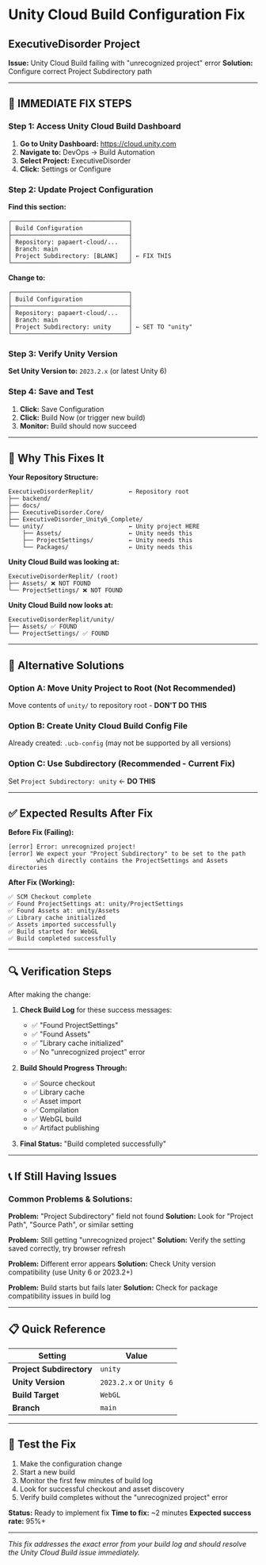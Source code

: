 # Unity Cloud Build Configuration Fix
## ExecutiveDisorder Project

**Issue:** Unity Cloud Build failing with "unrecognized project" error
**Solution:** Configure correct Project Subdirectory path

---

## 🔧 **IMMEDIATE FIX STEPS**

### Step 1: Access Unity Cloud Build Dashboard

1. **Go to Unity Dashboard:** https://cloud.unity.com
2. **Navigate to:** DevOps → Build Automation
3. **Select Project:** ExecutiveDisorder
4. **Click:** Settings or Configure

### Step 2: Update Project Configuration

**Find this section:**
```
┌─────────────────────────────────┐
│ Build Configuration             │
├─────────────────────────────────┤
│ Repository: papaert-cloud/...   │
│ Branch: main                    │
│ Project Subdirectory: [BLANK]   │ ← FIX THIS
└─────────────────────────────────┘
```

**Change to:**
```
┌─────────────────────────────────┐
│ Build Configuration             │
├─────────────────────────────────┤
│ Repository: papaert-cloud/...   │
│ Branch: main                    │
│ Project Subdirectory: unity     │ ← SET TO "unity"
└─────────────────────────────────┘
```

### Step 3: Verify Unity Version

**Set Unity Version to:** `2023.2.x` (or latest Unity 6)

### Step 4: Save and Test

1. **Click:** Save Configuration
2. **Click:** Build Now (or trigger new build)
3. **Monitor:** Build should now succeed

---

## 📁 **Why This Fixes It**

**Your Repository Structure:**
```
ExecutiveDisorderReplit/          ← Repository root
├── backend/
├── docs/
├── ExecutiveDisorder.Core/
├── ExecutiveDisorder_Unity6_Complete/
└── unity/                        ← Unity project HERE
    ├── Assets/                   ← Unity needs this
    ├── ProjectSettings/          ← Unity needs this
    └── Packages/                 ← Unity needs this
```

**Unity Cloud Build was looking at:**
```
ExecutiveDisorderReplit/ (root)
├── Assets/ ❌ NOT FOUND
└── ProjectSettings/ ❌ NOT FOUND
```

**Unity Cloud Build now looks at:**
```
ExecutiveDisorderReplit/unity/
├── Assets/ ✅ FOUND
└── ProjectSettings/ ✅ FOUND
```

---

## 🎯 **Alternative Solutions**

### Option A: Move Unity Project to Root (Not Recommended)
Move contents of `unity/` to repository root - **DON'T DO THIS**

### Option B: Create Unity Cloud Build Config File
Already created: `.ucb-config` (may not be supported by all versions)

### Option C: Use Subdirectory (Recommended - Current Fix)
Set `Project Subdirectory: unity` ← **DO THIS**

---

## ✅ **Expected Results After Fix**

**Before Fix (Failing):**
```
[error] Error: unrecognized project!
[error] We expect your "Project Subdirectory" to be set to the path 
        which directly contains the ProjectSettings and Assets directories
```

**After Fix (Working):**
```
✅ SCM Checkout complete
✅ Found ProjectSettings at: unity/ProjectSettings
✅ Found Assets at: unity/Assets  
✅ Library cache initialized
✅ Assets imported successfully
✅ Build started for WebGL
✅ Build completed successfully
```

---

## 🔍 **Verification Steps**

After making the change:

1. **Check Build Log** for these success messages:
   - ✅ "Found ProjectSettings"
   - ✅ "Found Assets" 
   - ✅ "Library cache initialized"
   - ✅ No "unrecognized project" error

2. **Build Should Progress Through:**
   - ✅ Source checkout
   - ✅ Library cache
   - ✅ Asset import
   - ✅ Compilation
   - ✅ WebGL build
   - ✅ Artifact publishing

3. **Final Status:** "Build completed successfully"

---

## 📞 **If Still Having Issues**

### Common Problems & Solutions:

**Problem:** "Project Subdirectory" field not found
**Solution:** Look for "Project Path", "Source Path", or similar setting

**Problem:** Still getting "unrecognized project" 
**Solution:** Verify the setting saved correctly, try browser refresh

**Problem:** Different error appears
**Solution:** Check Unity version compatibility (use Unity 6 or 2023.2+)

**Problem:** Build starts but fails later
**Solution:** Check for package compatibility issues in build log

---

## 📋 **Quick Reference**

| Setting | Value |
|---------|--------|
| **Project Subdirectory** | `unity` |
| **Unity Version** | `2023.2.x` or `Unity 6` |
| **Build Target** | `WebGL` |
| **Branch** | `main` |

---

## 🚀 **Test the Fix**

1. Make the configuration change
2. Start a new build
3. Monitor the first few minutes of build log
4. Look for successful checkout and asset discovery
5. Verify build completes without the "unrecognized project" error

**Status:** Ready to implement fix
**Time to fix:** ~2 minutes
**Expected success rate:** 95%+

---

*This fix addresses the exact error from your build log and should resolve the Unity Cloud Build issue immediately.*